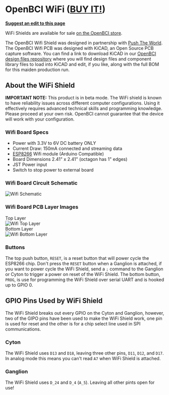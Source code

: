# OpenBCI WiFi ([BUY IT!](https://shop.openbci.com/collections/frontpage/products/wifi-shield))

**[Suggest an edit to this page](https://github.com/OpenBCI/Docs/edit/master/Hardware/11-Wifi.md)**

WiFi Shields are available for sale [on the OpenBCI store](https://shop.openbci.com/collections/frontpage/products/wifi-shield?variant=44534009550).

The OpenBCI Wifi Shield was designed in partnership with [Push The World](www.pushtheworld.us). The OpenBCI Wifi PCB was designed with KiCAD, an Open Source PCB capture software. You can find a link to download KiCAD in our [OpenBCI design files repository](https://github.com/OpenBCI/OpenBCI_Wifi_Shield) where you will find design files and component library files to load into KiCAD and edit, if you like, along with the full BOM for this maiden production run.

## About the WiFi Shield

**IMPORTANT NOTE:** This product is in beta mode. The WiFi shield is known to have reliability issues across different computer configurations. Using it effectively requires advanced technical skills and programming knowledge. Please proceed at your own risk. OpenBCI cannot guarantee that the device will work with your configuration.

### Wifi Board Specs

* Power with 3.3V to 6V DC battery ONLY
* Current Draw: 150mA connected and streaming data
* [ESP8266](http://www.esp8266.com) Wifi module (Arduino Compatible)
* Board Dimensions 2.41" x 2.41" (octagon has 1" edges)
* JST Power input
* Switch to stop power to external board

### Wifi Board Circuit Schematic

![Wifi Schematic](../assets/images/wifi_schematic.png)

### Wifi Board PCB Layer Images  

Top Layer  
![Wifi Top Layer](../assets/images/wifi_top.png)  
Bottom Layer  
![Wifi Bottom Layer](../assets/images/wifi_bottom.png)  

### Buttons

The top push button, `RESET`, is a reset button that will power cycle the ESP8266 chip. Don't press the `RESET` button when a Ganglion is attached, if you want to power cycle the WiFi Shield, send a `;` command to the Ganglion or Cyton to trigger a power on reset of the WiFi Shield. The bottom button, `PROG`, is use for programming the WiFi Shield over serial UART and is hooked up to GPIO 0.

## GPIO Pins Used by WiFi Shield

The WiFi Shield breaks out every GPIO on the Cyton and Ganglion, however, two of the GIPO pins have been used to make the WiFi Shield work, one pin is used for reset and the other is for a chip select line used in SPI communications.

### Cyton

The WiFi Shield uses `D13` and `D18`, leaving three other pins, `D11`, `D12`, and `D17`. In analog mode this means you can't read `A7` when WiFi Shield is attached.

### Ganglion

The WiFi Shield uses `D_24` and `D_4` (`A_5`). Leaving all other pints open for use!
